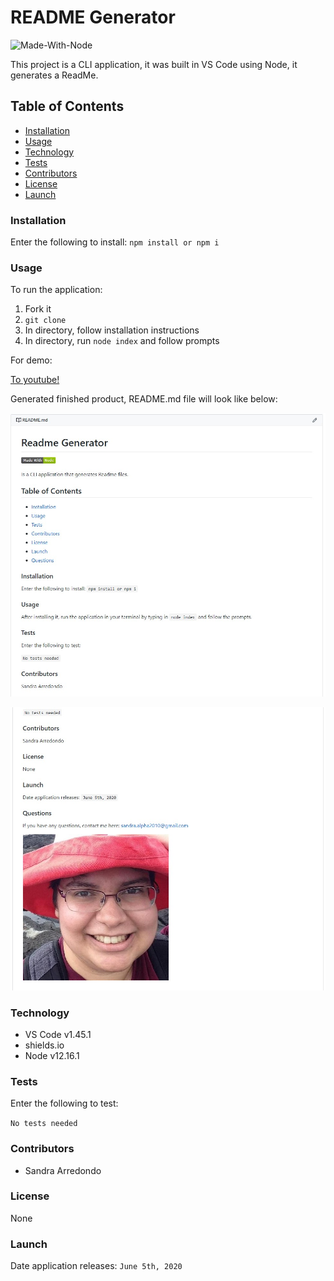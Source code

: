 
# README Generator

![Made-With-Node](https://img.shields.io/badge/Made%20With-Node-green)

This project is a CLI application, it was built in VS Code using Node, it generates a ReadMe.

## Table of Contents
* [Installation](#installation)
* [Usage](#usage)
* [Technology](#technology)
* [Tests](#tests)
* [Contributors](#contributors)
* [License](#license)
* [Launch](#launch)

### Installation

Enter the following to install:
`npm install or npm i`

### Usage

To run the application:
1. Fork it
2. `git clone`
3. In directory, follow installation instructions
4. In directory, run `node index` and follow prompts

For demo:

[To youtube!](https://youtu.be/YJqWAnP7lIE)

Generated finished product, README.md file will look like below:

![first half](https://github.com/salpharre/README-Generator/blob/master/assets/img/examplemd1.jpg)

![second half](https://github.com/salpharre/README-Generator/blob/master/assets/img/examplemd2.jpg)


### Technology

* VS Code v1.45.1
* shields.io
* Node v12.16.1

### Tests

Enter the following to test:

`No tests needed`

### Contributors

* Sandra Arredondo

### License

None

### Launch

Date application releases: `June 5th, 2020`



